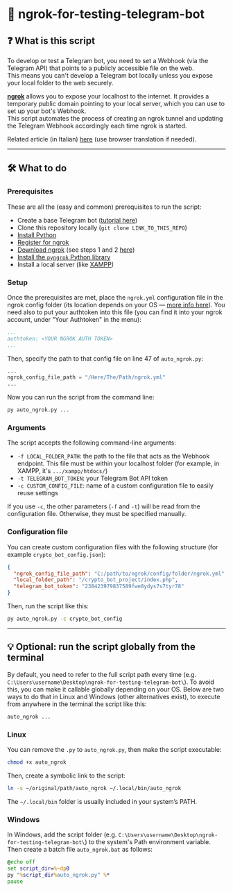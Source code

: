 # 🤖 ngrok-for-testing-telegram-bot

## ❓ What is this script
To develop or test a Telegram bot, you need to set a Webhook (via the Telegram API) that points to a publicly accessible file on the web.  
This means you can't develop a Telegram bot locally unless you expose your local folder to the web securely.

[**ngrok**](https://ngrok.com/) allows you to expose your localhost to the internet. It provides a temporary public domain pointing to your local server, which you can use to set up your bot's Webhook.  
This script automates the process of creating an ngrok tunnel and updating the Telegram Webhook accordingly each time ngrok is started.

Related article (in Italian) [here](https://giuseppetrivi.github.io/posts/testare-bot-telegram-in-locale-con-ngrok/) (use browser translation if needed).

---
## 🛠️ What to do

### Prerequisites
These are all the (easy and common) prerequisites to run the script:

- Create a base Telegram bot ([tutorial here](https://core.telegram.org/bots/tutorial))
- Clone this repository locally (`git clone LINK_TO_THIS_REPO`)
- [Install Python](https://www.python.org/downloads/)
- [Register for ngrok](https://dashboard.ngrok.com/signup)
- [Download ngrok](https://ngrok.com/download) (see steps 1 and 2 [here](https://ngrok.com/docs/getting-started/))
- [Install the `pyngrok` Python library](https://pypi.org/project/pyngrok/)
- Install a local server (like [XAMPP](https://www.apachefriends.org/it/index.html))

### Setup
Once the prerequisites are met, place the `ngrok.yml` configuration file in the ngrok config folder (its location depends on your OS — [more info here](https://ngrok.com/docs/agent/config/)). You need also to put your authtoken into this file (you can find it into your ngrok account, under "Your Authtoken" in the menu):

```yml
...
authtoken: <YOUR NGROK AUTH TOKEN>
...
```

Then, specify the path to that config file on line 47 of `auto_ngrok.py`:
```py
...
ngrok_config_file_path = "/Here/The/Path/ngrok.yml"
...
```

Now you can run the script from the command line:
```sh
py auto_ngrok.py ...
```

### Arguments
The script accepts the following command-line arguments:
- `-f LOCAL_FOLDER_PATH`: the path to the file that acts as the Webhook endpoint. This file must be within your localhost folder (for example, in XAMPP, it's `.../xampp/htdocs/`)
- `-t TELEGRAM_BOT_TOKEN`: your Telegram Bot API token
- `-c CUSTOM_CONFIG_FILE`: name of a custom configuration file to easily reuse settings

If you use `-c`, the other parameters (`-f` and `-t`) will be read from the configuration file. Otherwise, they must be specified manually.

### Configuration file
You can create custom configuration files with the following structure (for example `crypto_bot_config.json`):
```json
{
  "ngrok_config_file_path": "C:/path/to/ngrok/config/folder/ngrok.yml",
  "local_folder_path": "/crypto_bot_project/index.php",
  "telegram_bot_token": "238423979837589fwe8ydys7s7tyr78"
}
```
Then, run the script like this:
```sh
py auto_ngrok.py -c crypto_bot_config
```

---
## 💡 Optional: run the script globally from the terminal
By default, you need to refer to the full script path every time (e.g. `C:\Users\username\Desktop\ngrok-for-testing-telegram-bot\`).
To avoid this, you can make it callable globally depending on your OS. Below are two ways to do that in Linux and Windows (other alternatives exist), to execute from anywhere in the terminal the script like this:
```sh
auto_ngrok ...
```

### Linux
You can remove the `.py` to `auto_ngrok.py`, then make the script executable:
```sh
chmod +x auto_ngrok
```
Then, create a symbolic link to the script:
```sh
ln -s ~/original/path/auto_ngrok ~/.local/bin/auto_ngrok
```
The `~/.local/bin` folder is usually included in your system’s PATH.


### Windows
In Windows, add the script folder (e.g. `C:\Users\username\Desktop\ngrok-for-testing-telegram-bot\`) to the system's Path environment variable.
Then create a batch file `auto_ngrok.bat` as follows:
```bat
@echo off
set script_dir=%~dp0
py "%script_dir%auto_ngrok.py" %*
pause
```
